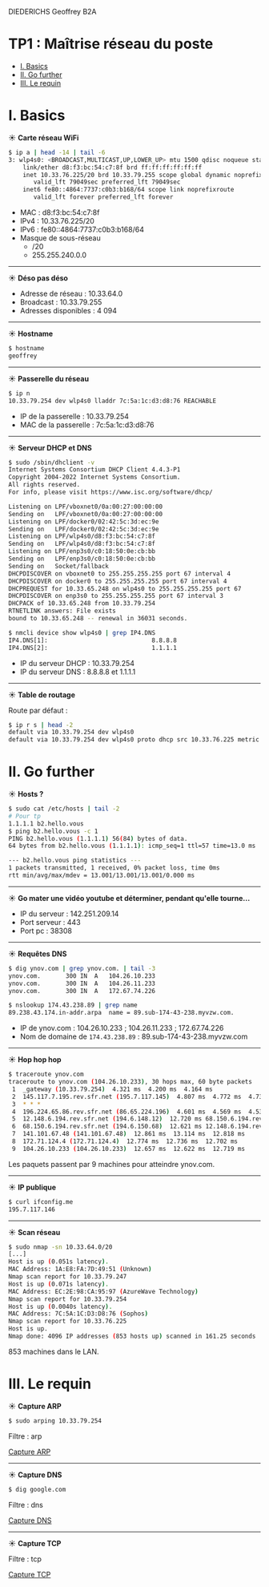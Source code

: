 DIEDERICHS Geoffrey B2A

# TP1 : Maîtrise réseau du poste

- [I. Basics](#i-basics)
- [II. Go further](#ii-go-further)
- [III. Le requin](#iii-le-requin)

# I. Basics

☀️ **Carte réseau WiFi**

```sh
$ ip a | head -14 | tail -6
3: wlp4s0: <BROADCAST,MULTICAST,UP,LOWER_UP> mtu 1500 qdisc noqueue state UP group default qlen 1000
    link/ether d8:f3:bc:54:c7:8f brd ff:ff:ff:ff:ff:ff
    inet 10.33.76.225/20 brd 10.33.79.255 scope global dynamic noprefixroute wlp4s0
       valid_lft 79049sec preferred_lft 79049sec
    inet6 fe80::4864:7737:c0b3:b168/64 scope link noprefixroute 
       valid_lft forever preferred_lft forever
```

- MAC : d8:f3:bc:54:c7:8f 
- IPv4 : 10.33.76.225/20 
- IPv6 : fe80::4864:7737:c0b3:b168/64
- Masque de sous-réseau 
  - /20
  - 255.255.240.0.0

---

☀️ **Déso pas déso**

- Adresse de réseau : 10.33.64.0
- Broadcast : 10.33.79.255
- Adresses disponibles : 4 094

---

☀️ **Hostname**

```sh
$ hostname
geoffrey
```

---

☀️ **Passerelle du réseau**

```sh
$ ip n
10.33.79.254 dev wlp4s0 lladdr 7c:5a:1c:d3:d8:76 REACHABLE 
```

- IP de la passerelle : 10.33.79.254
- MAC de la passerelle : 7c:5a:1c:d3:d8:76  

---

☀️ **Serveur DHCP et DNS**

```sh
$ sudo /sbin/dhclient -v
Internet Systems Consortium DHCP Client 4.4.3-P1
Copyright 2004-2022 Internet Systems Consortium.
All rights reserved.
For info, please visit https://www.isc.org/software/dhcp/

Listening on LPF/vboxnet0/0a:00:27:00:00:00
Sending on   LPF/vboxnet0/0a:00:27:00:00:00
Listening on LPF/docker0/02:42:5c:3d:ec:9e
Sending on   LPF/docker0/02:42:5c:3d:ec:9e
Listening on LPF/wlp4s0/d8:f3:bc:54:c7:8f
Sending on   LPF/wlp4s0/d8:f3:bc:54:c7:8f
Listening on LPF/enp3s0/c0:18:50:0e:cb:bb
Sending on   LPF/enp3s0/c0:18:50:0e:cb:bb
Sending on   Socket/fallback
DHCPDISCOVER on vboxnet0 to 255.255.255.255 port 67 interval 4
DHCPDISCOVER on docker0 to 255.255.255.255 port 67 interval 4
DHCPREQUEST for 10.33.65.248 on wlp4s0 to 255.255.255.255 port 67
DHCPDISCOVER on enp3s0 to 255.255.255.255 port 67 interval 3
DHCPACK of 10.33.65.248 from 10.33.79.254
RTNETLINK answers: File exists
bound to 10.33.65.248 -- renewal in 36031 seconds.

$ nmcli device show wlp4s0 | grep IP4.DNS
IP4.DNS[1]:                             8.8.8.8
IP4.DNS[2]:                             1.1.1.1
```

- IP du serveur DHCP : 10.33.79.254
- IP du serveur DNS : 8.8.8.8 et 1.1.1.1
---

☀️ **Table de routage**

Route par défaut :

```sh
$ ip r s | head -2
default via 10.33.79.254 dev wlp4s0 
default via 10.33.79.254 dev wlp4s0 proto dhcp src 10.33.76.225 metric 600
```

# II. Go further

☀️ **Hosts ?**

```sh
$ sudo cat /etc/hosts | tail -2
# Pour tp
1.1.1.1 b2.hello.vous
$ ping b2.hello.vous -c 1
PING b2.hello.vous (1.1.1.1) 56(84) bytes of data.
64 bytes from b2.hello.vous (1.1.1.1): icmp_seq=1 ttl=57 time=13.0 ms

--- b2.hello.vous ping statistics ---
1 packets transmitted, 1 received, 0% packet loss, time 0ms
rtt min/avg/max/mdev = 13.001/13.001/13.001/0.000 ms
```

---

☀️ **Go mater une vidéo youtube et déterminer, pendant qu'elle tourne...**

- IP du serveur : 142.251.209.14
- Port serveur : 443
- Port pc : 38308

---

☀️ **Requêtes DNS**

```sh
$ dig ynov.com | grep ynov.com. | tail -3
ynov.com.		300	IN	A	104.26.10.233
ynov.com.		300	IN	A	104.26.11.233
ynov.com.		300	IN	A	172.67.74.226
```

```sh
$ nslookup 174.43.238.89 | grep name
89.238.43.174.in-addr.arpa	name = 89.sub-174-43-238.myvzw.com.
```

- IP de ynov.com : 104.26.10.233 ; 104.26.11.233 ; 172.67.74.226
- Nom de domaine de `174.43.238.89` : 89.sub-174-43-238.myvzw.com

---

☀️ **Hop hop hop**

```sh
$ traceroute ynov.com
traceroute to ynov.com (104.26.10.233), 30 hops max, 60 byte packets
 1  _gateway (10.33.79.254)  4.321 ms  4.200 ms  4.164 ms
 2  145.117.7.195.rev.sfr.net (195.7.117.145)  4.807 ms  4.772 ms  4.738 ms
 3  * * *
 4  196.224.65.86.rev.sfr.net (86.65.224.196)  4.601 ms  4.569 ms  4.535 ms
 5  12.148.6.194.rev.sfr.net (194.6.148.12)  12.720 ms 68.150.6.194.rev.sfr.net (194.6.150.68)  12.690 ms  12.657 ms
 6  68.150.6.194.rev.sfr.net (194.6.150.68)  12.621 ms 12.148.6.194.rev.sfr.net (194.6.148.12)  13.012 ms  12.906 ms
 7  141.101.67.48 (141.101.67.48)  12.861 ms  13.114 ms  12.818 ms
 8  172.71.124.4 (172.71.124.4)  12.774 ms  12.736 ms  12.702 ms
 9  104.26.10.233 (104.26.10.233)  12.657 ms  12.622 ms  12.719 ms
```

Les paquets passent par 9 machines pour atteindre ynov.com.

---

☀️ **IP publique**

```sh
$ curl ifconfig.me
195.7.117.146
```

---

☀️ **Scan réseau**

```sh
$ sudo nmap -sn 10.33.64.0/20
[...]
Host is up (0.051s latency).
MAC Address: 1A:E8:FA:7D:49:51 (Unknown)
Nmap scan report for 10.33.79.247
Host is up (0.071s latency).
MAC Address: EC:2E:98:CA:95:97 (AzureWave Technology)
Nmap scan report for 10.33.79.254
Host is up (0.0040s latency).
MAC Address: 7C:5A:1C:D3:D8:76 (Sophos)
Nmap scan report for 10.33.76.225
Host is up.
Nmap done: 4096 IP addresses (853 hosts up) scanned in 161.25 seconds
```

853 machines dans le LAN.

# III. Le requin

☀️ **Capture ARP**

```sh
$ sudo arping 10.33.79.254
```

Filtre : arp

[Capture ARP](./Captures/arp.pcap)

---

☀️ **Capture DNS**

```sh
$ dig google.com
```

Filtre : dns

[Capture DNS](./Captures/dns.pcap)

---

☀️ **Capture TCP**

Filtre : tcp

[Capture TCP](./Captures/tcp.pcap)
